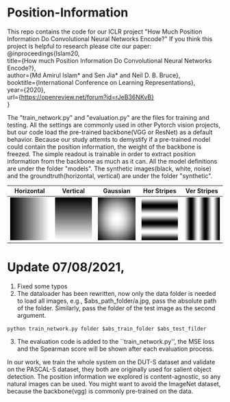 # Position-Information
This repo contains the code for our ICLR project "How Much Position Information Do Convolutional Neural Networks Encode?"
If you think this project is helpful to research please cite our paper:  
@inproceedings{Islam20,  
title={How much Position Information Do Convolutional Neural Networks Encode?},  
author={Md Amirul Islam* and Sen Jia* and Neil D. B. Bruce},  
booktitle={International Conference on Learning Representations},  
year={2020},  
url={https://openreview.net/forum?id=rJeB36NKvB}  
}  

The "train_network.py" and "evaluation.py" are the files for training and testing. All the settings are commonly used in other Pytorch vision projects, but our code load the pre-trained backbone(VGG or ResNet) as a default behavior. Because our study attemts to demystify if a pre-trained model could contain the position information, the weight of the backbone is freezed. The simple readout is trainable in order to extract position information from the backbone as much as it can. All the model definitions are under the folder "models". The synthetic images(black, white, noise) and the groundtruth(horizontal, vertical) are under the folder "synthetic".

| Horizontal | Vertical | Gaussian | Hor Stripes | Ver Stripes |
| ------------- | ------------- | ----------| ----------| -------- |
| <img src="https://github.com/SenJia/Position-Information/raw/master/synthetic/groundtruth/gt_hor.png" width="100px" height="100px"> |  <img src="https://github.com/SenJia/Position-Information/raw/master/synthetic/groundtruth/gt_ver.png" width="100px" height="100px">| <img src="https://github.com/SenJia/Position-Information/raw/master/synthetic/groundtruth/gt_gau.png" width="100px" height="100px">| <img src="https://github.com/SenJia/Position-Information/raw/master/synthetic/groundtruth/gt_horstp.png" width="100px" height="100px"> | <img src="https://github.com/SenJia/Position-Information/raw/master/synthetic/groundtruth/gt_verstp.png" width="100px" height="100px"> |

# Update 07/08/2021, 
1. Fixed some typos 
2. The dataloader has been rewritten, now only the data folder is needed to load all images, e.g., $abs_path_folder/a.jpg, pass the absolute path of the folder. Similarly, pass the folder of the test image as the second argument.
```
python train_network.py folder $abs_train_folder $abs_test_filder
```
3. The evaluation code is added to the ``train_network.py'', the MSE loss and the Spearman score will be shown after each evaluation process.


In our work, we train the whole system on the DUT-S dataset and validate on the PASCAL-S dataset, they both are originally used for salient object detection. The position information we explored is content-agnostic, so any natural images can be used. You might want to avoid the ImageNet dataset, because the backbone(vgg) is commonly pre-trained on the data.
